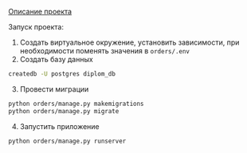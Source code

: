 [Описание проекта](../README.md)

Запуск проекта: 

1. Создать виртуальное окружение, установить зависимости, при необходимости поменять значения в `orders/.env`
2. Создать базу данных 
```bash
createdb -U postgres diplom_db
```
3. Провести миграции 
```bash
python orders/manage.py makemigrations
python orders/manage.py migrate
```
4. Запустить приложение 
```bash 
python orders/manage.py runserver
```
